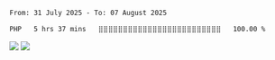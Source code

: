<!--
## Hi there 👋
-->

<!--START_SECTION:waka-->

```txt
From: 31 July 2025 - To: 07 August 2025

PHP   5 hrs 37 mins   ⣿⣿⣿⣿⣿⣿⣿⣿⣿⣿⣿⣿⣿⣿⣿⣿⣿⣿⣿⣿⣿⣿⣿⣿⣿   100.00 %
```

<!--END_SECTION:waka-->

<p>
    <img src="https://github-readme-stats.vercel.app/api?username=Awi22&show_icons=true&&theme=dracula" />
    <img src="https://github-readme-stats.vercel.app/api/top-langs/?username=Awi22&layout=compact&&theme=dracula" />
</p>

<!--
**Awi22/Awi22** is a ✨ _special_ ✨ repository because its `README.md` (this file) appears on your GitHub profile.

Here are some ideas to get you started:

- 🔭 I’m currently working on ...
- 🌱 I’m currently learning ...
- 👯 I’m looking to collaborate on ...
- 🤔 I’m looking for help with ...
- 💬 Ask me about ...
- 📫 How to reach me: ...
- 😄 Pronouns: ...
- ⚡ Fun fact: ...
-->
